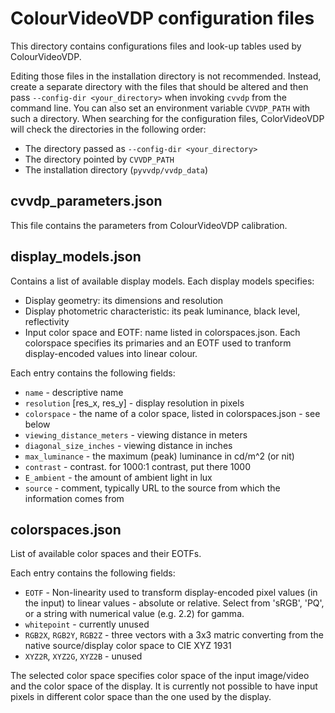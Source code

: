 # ColourVideoVDP configuration files

This directory contains configurations files and look-up tables used by ColourVideoVDP.

Editing those files in the installation directory is not recommended. Instead, create a separate directory with the files that should be altered and then pass `--config-dir <your_directory>` when invoking `cvvdp` from the command line. You can also set an environment variable `CVVDP_PATH` with such a directory. When searching for the configuration files, ColorVideoVDP will check the directories in the following order: 
* The directory passed as `--config-dir <your_directory>`
* The directory pointed by `CVVDP_PATH`
* The installation directory (`pyvvdp/vvdp_data`)

## cvvdp_parameters.json

This file contains the parameters from ColourVideoVDP calibration. 

## display_models.json

Contains a list of available display models. Each display models specifies:
* Display geometry: its dimensions and resolution
* Display photometric characteristic: its peak luminance, black level, reflectivity
* Input color space and EOTF: name listed in colorspaces.json. Each colorspace specifies its primaries and an EOTF used to tranform display-encoded values into linear colour.

Each entry contains the following fields:

* `name` - descriptive name
* `resolution` [res_x, res_y] - display resolution in pixels
* `colorspace` - the name of a color space, listed in colorspaces.json - see below 
* `viewing_distance_meters` - viewing distance in meters
* `diagonal_size_inches` - viewing distance in inches
* `max_luminance` - the maximum (peak) luminance in cd/m^2 (or nit)
* `contrast` - contrast. for 1000:1 contrast, put there 1000
* `E_ambient` - the amount of ambient light in lux
* `source` - comment, typically URL to the source from which the information comes from

## colorspaces.json

List of available color spaces and their EOTFs. 

Each entry contains the following fields:

* `EOTF` - Non-linearity used to transform display-encoded pixel values (in the input) to linear values - absolute or relative. Select from 'sRGB', 'PQ', or a string with numerical value (e.g. 2.2) for gamma. 
* `whitepoint` - currently unused
* `RGB2X`, `RGB2Y`, `RGB2Z` - three vectors with a 3x3 matric converting from the native source/display color space to CIE XYZ 1931
* `XYZ2R`, `XYZ2G`, `XYZ2B` - unused

The selected color space specifies color space of the input image/video and the color space of the display. It is currently not possible to have input pixels in different color space than the one used by the display. 

